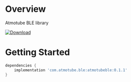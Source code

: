 # Overview
Atmotube BLE library

[ ![Download](https://api.bintray.com/packages/notanotherone/atmotube/atmotube/images/download.svg) ](https://bintray.com/notanotherone/atmotube/atmotube/_latestVersion)
# Getting Started
```groovy
dependencies {
    implementation 'com.atmotube.ble:atmotubeble:0.1.1'
}
```
